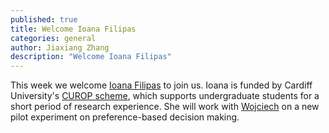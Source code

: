 ```yaml
---
published: true
title: Welcome Ioana Filipas
categories: general
author: Jiaxiang Zhang
description: "Welcome Ioana Filipas"
---
```


This week we welcome [Ioana Filipas](/people/ioana_filipas) to join us. Ioana is funded by Cardiff University's [CUROP scheme](https://www.cardiff.ac.uk/study/undergraduate/why-study-with-us/leaders-in-research/research-opportunities), which supports undergraduate students for a short period of research experience. She will work with [Wojciech](/people/wojciech_zajkowski) on a new pilot experiment on preference-based decision making.


